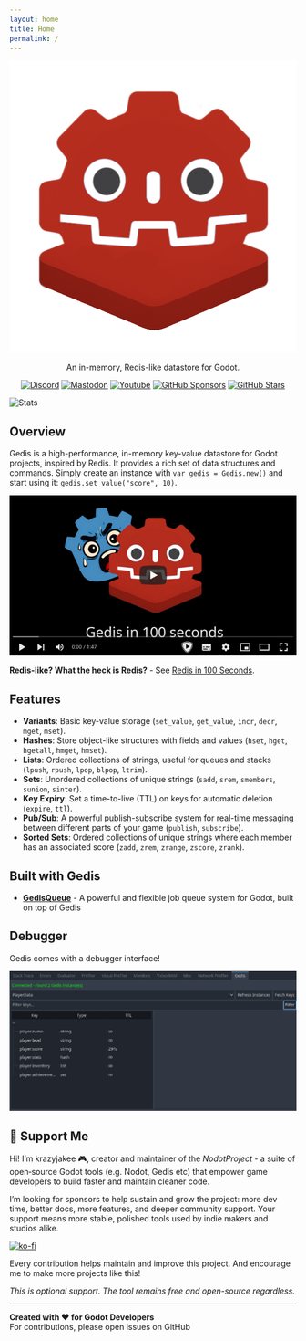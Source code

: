 ```yaml
---
layout: home
title: Home
permalink: /
---
```


<p align="center">
    <img width="512" height="512" alt="image" src="https://github.com/NodotProject/gedis/blob/main/addons/Gedis/icon.png?raw=true" />
</p>

<p align="center">
    An in-memory, Redis-like datastore for Godot.
</p>

<p align="center">
    <a href="https://discord.gg/Rx9CZX4sjG"><img class="inline" src="https://img.shields.io/discord/1089846386566111322" alt="Discord"></a>
    <a href="https://mastodon.gamedev.place/@krazyjakee"><img class="inline" src="https://img.shields.io/mastodon/follow/110106863700290562?domain=mastodon.gamedev.place" alt="Mastodon"></a>
    <a href="https://www.youtube.com/@GodotNodot"><img class="inline" src="https://img.shields.io/youtube/channel/subscribers/UColWkNMgHseKyU7D1QGeoyQ" alt="Youtube"></a>
    <a href="https://github.com/sponsors/krazyjakee"><img class="inline" src="https://img.shields.io/github/sponsors/krazyjakee" alt="GitHub Sponsors"></a>
    <a href="https://github.com/NodotProject/Gedis"><img class="inline" src="https://img.shields.io/github/stars/NodotProject/Gedis" alt="GitHub Stars"></a>
</p>

![Stats](https://repobeats.axiom.co/api/embed/2a34f9ee10e86a04db97091d90c892c07c8314d1.svg "Repobeats analytics image")

## Overview

Gedis is a high-performance, in-memory key-value datastore for Godot projects, inspired by Redis. It provides a rich set of data structures and commands. Simply create an instance with `var gedis = Gedis.new()` and start using it: `gedis.set_value("score", 10)`.

[![Video preview](video.png)](https://www.youtube.com/watch?v=tjiwAmH2-mE)

**Redis-like? What the heck is Redis?** - See [Redis in 100 Seconds](https://www.youtube.com/watch?v=G1rOthIU-uo).

## Features

- **Variants**: Basic key-value storage (`set_value`, `get_value`, `incr`, `decr`, `mget`, `mset`).
- **Hashes**: Store object-like structures with fields and values (`hset`, `hget`, `hgetall`, `hmget`, `hmset`).
- **Lists**: Ordered collections of strings, useful for queues and stacks (`lpush`, `rpush`, `lpop`, `blpop`, `ltrim`).
- **Sets**: Unordered collections of unique strings (`sadd`, `srem`, `smembers`, `sunion`, `sinter`).
- **Key Expiry**: Set a time-to-live (TTL) on keys for automatic deletion (`expire`, `ttl`).
- **Pub/Sub**: A powerful publish-subscribe system for real-time messaging between different parts of your game (`publish`, `subscribe`).
- **Sorted Sets**: Ordered collections of unique strings where each member has an associated score (`zadd`, `zrem`, `zrange`, `zscore`, `zrank`).

## Built with Gedis

- **[GedisQueue](https://github.com/NodotProject/GedisQueue)** - A powerful and flexible job queue system for Godot, built on top of Gedis

## Debugger

Gedis comes with a debugger interface!

![Gedis Debugger](debugger.png)

## 💖 Support Me
Hi! I’m krazyjakee 🎮, creator and maintain­er of the *NodotProject* - a suite of open‑source Godot tools (e.g. Nodot, Gedis etc) that empower game developers to build faster and maintain cleaner code.

I’m looking for sponsors to help sustain and grow the project: more dev time, better docs, more features, and deeper community support. Your support means more stable, polished tools used by indie makers and studios alike.

[![ko-fi](https://ko-fi.com/img/githubbutton_sm.svg)](https://ko-fi.com/krazyjakee)

Every contribution helps maintain and improve this project. And encourage me to make more projects like this!

*This is optional support. The tool remains free and open-source regardless.*

---

**Created with ❤️ for Godot Developers**  
For contributions, please open issues on GitHub